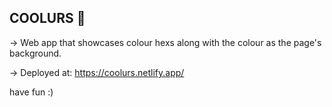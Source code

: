 ## COOLURS 🌈

-> Web app that showcases colour hexs along with the colour as the page's background. 

-> Deployed at: https://coolurs.netlify.app/ 

have fun :)
